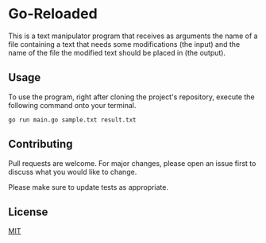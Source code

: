 # Go-Reloaded

This is a text manipulator program that receives as arguments the name of a file containing a text that needs some modifications (the input) and the name of the file the modified text should be placed in (the output).
##

## Usage
To use the program, right after cloning the project's repository, execute the following command onto your terminal.

```bin/bash
go run main.go sample.txt result.txt

```

## 
## Contributing

Pull requests are welcome. For major changes, please open an issue first
to discuss what you would like to change.

Please make sure to update tests as appropriate.

## License

[MIT](https://choosealicense.com/licenses/mit/)